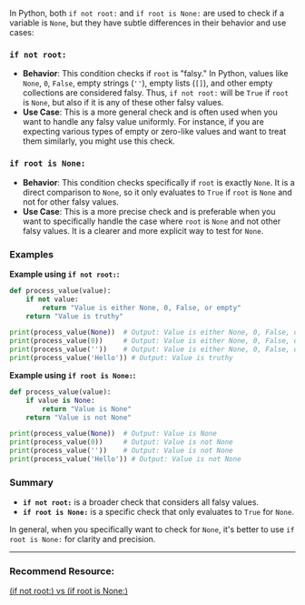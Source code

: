 In Python, both `if not root:` and `if root is None:` are used to check if a variable is `None`, but they have subtle differences in their behavior and use cases:

### `if not root:`
- **Behavior**: This condition checks if `root` is "falsy." In Python, values like `None`, `0`, `False`, empty strings (`''`), empty lists (`[]`), and other empty collections are considered falsy. Thus, `if not root:` will be `True` if `root` is `None`, but also if it is any of these other falsy values.
- **Use Case**: This is a more general check and is often used when you want to handle any falsy value uniformly. For instance, if you are expecting various types of empty or zero-like values and want to treat them similarly, you might use this check.

### `if root is None:`
- **Behavior**: This condition checks specifically if `root` is exactly `None`. It is a direct comparison to `None`, so it only evaluates to `True` if `root` is `None` and not for other falsy values.
- **Use Case**: This is a more precise check and is preferable when you want to specifically handle the case where `root` is `None` and not other falsy values. It is a clearer and more explicit way to test for `None`.

### Examples

**Example using `if not root:`:**
```python
def process_value(value):
    if not value:
        return "Value is either None, 0, False, or empty"
    return "Value is truthy"

print(process_value(None))  # Output: Value is either None, 0, False, or empty
print(process_value(0))     # Output: Value is either None, 0, False, or empty
print(process_value(''))    # Output: Value is either None, 0, False, or empty
print(process_value('Hello')) # Output: Value is truthy
```

**Example using `if root is None:`:**
```python
def process_value(value):
    if value is None:
        return "Value is None"
    return "Value is not None"

print(process_value(None))  # Output: Value is None
print(process_value(0))     # Output: Value is not None
print(process_value(''))    # Output: Value is not None
print(process_value('Hello')) # Output: Value is not None
```

### Summary
- **`if not root:`** is a broader check that considers all falsy values.
- **`if root is None:`** is a specific check that only evaluates to `True` for `None`.

In general, when you specifically want to check for `None`, it's better to use `if root is None:` for clarity and precision.

------

### Recommend Resource:
[(if not root:) vs (if root is None:)](https://codebitwave.com/python-101-if-not-root-vs-if-root-is-none/)
